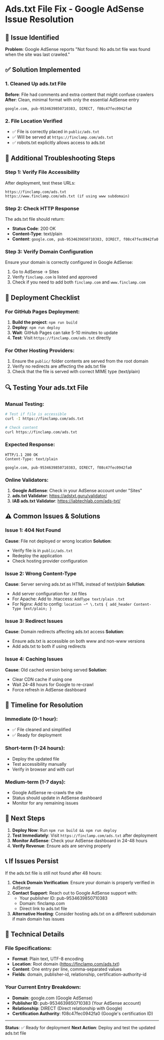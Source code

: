 # Ads.txt File Fix - Google AdSense Issue Resolution

## 🚨 Issue Identified
**Problem**: Google AdSense reports "Not found: No ads.txt file was found when the site was last crawled."

## ✅ Solution Implemented

### 1. Cleaned Up ads.txt File
**Before**: File had comments and extra content that might confuse crawlers
**After**: Clean, minimal format with only the essential AdSense entry

```
google.com, pub-9534639850710383, DIRECT, f08c47fec0942fa0
```

### 2. File Location Verified
- ✅ File is correctly placed in `public/ads.txt`
- ✅ Will be served at `https://finclamp.com/ads.txt`
- ✅ robots.txt explicitly allows access to ads.txt

## 🔧 Additional Troubleshooting Steps

### Step 1: Verify File Accessibility
After deployment, test these URLs:
```
https://finclamp.com/ads.txt
https://www.finclamp.com/ads.txt (if using www subdomain)
```

### Step 2: Check HTTP Response
The ads.txt file should return:
- **Status Code**: 200 OK
- **Content-Type**: text/plain
- **Content**: `google.com, pub-9534639850710383, DIRECT, f08c47fec0942fa0`

### Step 3: Verify Domain Configuration
Ensure your domain is correctly configured in Google AdSense:
1. Go to AdSense → Sites
2. Verify `finclamp.com` is listed and approved
3. Check if you need to add both `finclamp.com` and `www.finclamp.com`

## 🚀 Deployment Checklist

### For GitHub Pages Deployment:
1. **Build the project**: `npm run build`
2. **Deploy**: `npm run deploy`
3. **Wait**: GitHub Pages can take 5-10 minutes to update
4. **Test**: Visit `https://finclamp.com/ads.txt` directly

### For Other Hosting Providers:
1. Ensure the `public/` folder contents are served from the root domain
2. Verify no redirects are affecting the ads.txt file
3. Check that the file is served with correct MIME type (text/plain)

## 🔍 Testing Your ads.txt File

### Manual Testing:
```bash
# Test if file is accessible
curl -I https://finclamp.com/ads.txt

# Check content
curl https://finclamp.com/ads.txt
```

### Expected Response:
```
HTTP/1.1 200 OK
Content-Type: text/plain

google.com, pub-9534639850710383, DIRECT, f08c47fec0942fa0
```

### Online Validators:
1. **Google AdSense**: Check in your AdSense account under "Sites"
2. **ads.txt Validator**: https://adstxt.guru/validator/
3. **IAB ads.txt Validator**: https://iabtechlab.com/ads-txt/

## ⚠️ Common Issues & Solutions

### Issue 1: 404 Not Found
**Cause**: File not deployed or wrong location
**Solution**: 
- Verify file is in `public/ads.txt`
- Redeploy the application
- Check hosting provider configuration

### Issue 2: Wrong Content-Type
**Cause**: Server serving ads.txt as HTML instead of text/plain
**Solution**: 
- Add server configuration for .txt files
- For Apache: Add to .htaccess: `AddType text/plain .txt`
- For Nginx: Add to config: `location ~* \.txt$ { add_header Content-Type text/plain; }`

### Issue 3: Redirect Issues
**Cause**: Domain redirects affecting ads.txt access
**Solution**: 
- Ensure ads.txt is accessible on both www and non-www versions
- Add ads.txt to both if using redirects

### Issue 4: Caching Issues
**Cause**: Old cached version being served
**Solution**: 
- Clear CDN cache if using one
- Wait 24-48 hours for Google to re-crawl
- Force refresh in AdSense dashboard

## 📅 Timeline for Resolution

### Immediate (0-1 hour):
- ✅ File cleaned and simplified
- ✅ Ready for deployment

### Short-term (1-24 hours):
- Deploy the updated file
- Test accessibility manually
- Verify in browser and with curl

### Medium-term (1-7 days):
- Google AdSense re-crawls the site
- Status should update in AdSense dashboard
- Monitor for any remaining issues

## 🎯 Next Steps

1. **Deploy Now**: Run `npm run build && npm run deploy`
2. **Test Immediately**: Visit `https://finclamp.com/ads.txt` after deployment
3. **Monitor AdSense**: Check your AdSense dashboard in 24-48 hours
4. **Verify Revenue**: Ensure ads are serving properly

## 📞 If Issues Persist

If the ads.txt file is still not found after 48 hours:

1. **Check Domain Verification**: Ensure your domain is properly verified in AdSense
2. **Contact Support**: Reach out to Google AdSense support with:
   - Your publisher ID: pub-9534639850710383
   - Domain: finclamp.com
   - Direct link to ads.txt file
3. **Alternative Hosting**: Consider hosting ads.txt on a different subdomain if main domain has issues

## 🔧 Technical Details

### File Specifications:
- **Format**: Plain text, UTF-8 encoding
- **Location**: Root domain (https://finclamp.com/ads.txt)
- **Content**: One entry per line, comma-separated values
- **Fields**: domain, publisher-id, relationship, certification-authority-id

### Your Current Entry Breakdown:
- **Domain**: google.com (Google AdSense)
- **Publisher ID**: pub-9534639850710383 (Your AdSense account)
- **Relationship**: DIRECT (Direct relationship with Google)
- **Certification Authority**: f08c47fec0942fa0 (Google's certification ID)

---

**Status**: ✅ Ready for deployment
**Next Action**: Deploy and test the updated ads.txt file
